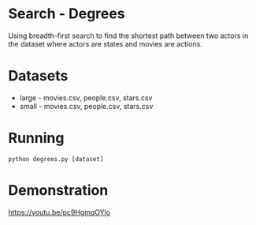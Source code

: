 # Search - Degrees
Using breadth-first search to find the shortest path between two actors in the dataset where actors are states and movies are actions. 

# Datasets
* large - movies.csv, people.csv, stars.csv
* small - movies.csv, people.csv, stars.csv

# Running
`python degrees.py [dataset]`

# Demonstration
https://youtu.be/pc9HgmqOYlo
